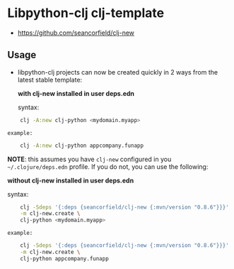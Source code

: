 # Libpython-clj clj-template

* https://github.com/seancorfield/clj-new


## Usage

* libpython-clj projects can now be created quickly in 2 ways from the latest stable template:

    **with clj-new installed in user deps.edn**

    syntax:
```bash 
    clj -A:new clj-python <mydomain.myapp>
```
    example:
```bash
    clj -A:new clj-python appcompany.funapp
```

   **NOTE**: this assumes you have `clj-new` configured in you `~/.clojure/deps.edn`
   profile. If you do not, you can use the following:
   
   **without clj-new installed in user deps.edn**
   
   syntax:
```bash 
    clj -Sdeps '{:deps {seancorfield/clj-new {:mvn/version "0.8.6"}}}' \
    -m clj-new.create \
    clj-python <mydomain.myapp>
```
    example:
```bash 
    clj -Sdeps '{:deps {seancorfield/clj-new {:mvn/version "0.8.6"}}}' \
    -m clj-new.create \
    clj-python appcompany.funapp
```

